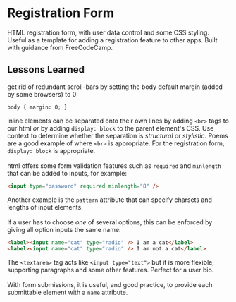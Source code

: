 # Registration Form

HTML registration form, with user data control and some CSS styling. Useful as a template for adding a registration feature to other apps. Built with guidance from FreeCodeCamp.

## Lessons Learned

get rid of redundant scroll-bars by setting the body default margin (added by some browsers) to 0:

```html
body { margin: 0; }
```

inline elements can be separated onto their own lines by adding `<br>` tags to our html _or_ by adding `display: block` to the parent element's CSS. Use context to determine whether the separation is _structural_ or _stylistic_. Poems are a good example of where `<br>` is appropriate. For the registration form, `display: block` is appropriate.  
<br>
html offers some form validation features such as `required` and `minlength` that can be added to inputs, for example:

```html
<input type="password" required minlength="8" />
```

Another example is the `pattern` attribute that can specify charsets and lengths of input elements.  
<br>
If a user has to choose _one_ of several options, this can be enforced by giving all option inputs the same name:  

```html
<label><input name="cat" type="radio" /> I am a cat</label>
<label><input name="cat" type="radio" /> I am not a cat</label>
```

The `<textarea>` tag acts like `<input type="text">` but it is more flexible, supporting paragraphs and some other features. Perfect for a user bio.  
<br>
With form submissions, it is useful, and good practice, to provide each submittable element with a `name` attribute.  